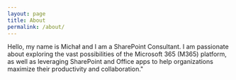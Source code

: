 ```yaml
---
layout: page
title: About
permalink: /about/
---
```


Hello, my name is Michał and I am a SharePoint Consultant. I am passionate about exploring the vast possibilities of the Microsoft 365 (M365) platform, as well as leveraging SharePoint and Office apps to help organizations maximize their productivity and collaboration."

